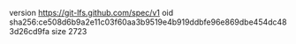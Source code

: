 version https://git-lfs.github.com/spec/v1
oid sha256:ce508d6b9a2e11c03f60aa3b9519e4b919ddbfe96e869dbe454dc483d26cd9fa
size 2723
